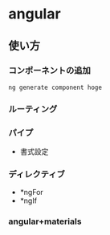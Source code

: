 # angular

## 使い方

### コンポーネントの追加
	ng generate component hoge

### ルーティング

### パイプ
* 書式設定

### ディレクティブ
* *ngFor
* *ngIf

### angular+materials
